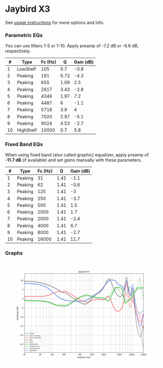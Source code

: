 # Jaybird X3
See [usage instructions](https://github.com/jaakkopasanen/AutoEq#usage) for more options and info.

### Parametric EQs
You can use filters 1-5 or 1-10. Apply preamp of -7.2 dB or -6.6 dB, respectively.

|   # | Type      |   Fc (Hz) |    Q |   Gain (dB) |
|-----|-----------|-----------|------|-------------|
|   1 | LowShelf  |       105 | 0.7  |        -0.8 |
|   2 | Peaking   |       191 | 0.72 |        -4.3 |
|   3 | Peaking   |       655 | 1.09 |         2.5 |
|   4 | Peaking   |      2617 | 3.43 |        -2.8 |
|   5 | Peaking   |      4346 | 1.97 |         7.2 |
|   6 | Peaking   |      4487 | 6    |        -1.1 |
|   7 | Peaking   |      5718 | 3.9  |         4   |
|   8 | Peaking   |      7020 | 2.97 |        -5.1 |
|   9 | Peaking   |      9024 | 4.53 |        -2.7 |
|  10 | HighShelf |     10000 | 0.7  |         5.8 |

### Fixed Band EQs
When using fixed band (also called graphic) equalizer, apply preamp of **-11.7 dB** (if available) and set gains manually with these parameters.

|   # | Type    |   Fc (Hz) |    Q |   Gain (dB) |
|-----|---------|-----------|------|-------------|
|   1 | Peaking |        31 | 1.41 |        -1.1 |
|   2 | Peaking |        62 | 1.41 |        -0.6 |
|   3 | Peaking |       125 | 1.41 |        -3   |
|   4 | Peaking |       250 | 1.41 |        -3.7 |
|   5 | Peaking |       500 | 1.41 |         1.5 |
|   6 | Peaking |      1000 | 1.41 |         1.7 |
|   7 | Peaking |      2000 | 1.41 |        -2.4 |
|   8 | Peaking |      4000 | 1.41 |         6.7 |
|   9 | Peaking |      8000 | 1.41 |        -2.7 |
|  10 | Peaking |     16000 | 1.41 |        11.7 |

### Graphs
![](./Jaybird%20X3.png)
